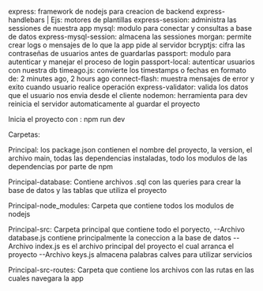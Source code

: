 express: framework de nodejs para creacion de backend 
express-handlebars | Ejs: motores de plantillas 
express-session: administra las sessiones de nuestra app
mysql: modulo para conectar y consultas a base de datos 
express-mysql-session: almacena las sessiones 
morgan: permite crear logs o mensajes de lo que la app pide al servidor 
bcryptjs: cifra las contraseñas de usuarios antes de guardarlas
passport: modulo para autenticar y manejar el proceso de login 
passport-local: autenticar usuarios con nuestra db
timeago.js: convierte los timestamps o fechas en formato de: 2 minutes ago, 2 hours ago
connect-flash: muestra mensajes de error y exito cuando usuario realice operación 
express-validator: valida los datos que el usuario nos envia desde el cliente 
nodemon: herramienta para dev reinicia el servidor automaticamente al guardar el proyecto 


Inicia el proyecto con : npm run dev 


Carpetas: 

Principal: los package.json contienen el nombre del proyecto, la version, el archivo main, todas las dependencias instaladas, todo los modulos de las dependencias por parte de npm 

Principal-database: Contiene archivos .sql con las queries para crear la base de datos y las tablas que utiliza el proyecto 

Principal-node_modules: Carpeta que contiene todos los modulos de nodejs

Principal-src:  Carpeta principal que contiene todo el poryecto, 
                --Archivo database.js contiene principalmente la coneccion a la base de datos
                --Archivo index.js es el archivo principal del proyecto el cual arranca el proyecto
                --Archivo keys.js almacena palabras calves para utilizar servicios


Principal-src-routes: Carpeta que contiene los archivos con las rutas en las cuales navegara la app
